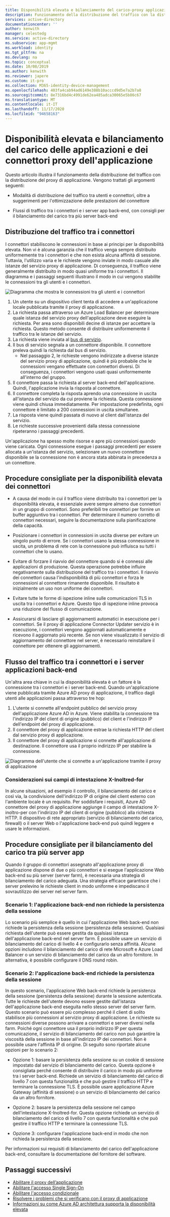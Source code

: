 ```yaml
---
title: Disponibilità elevata e bilanciamento del carico-proxy applicazione Azure AD
description: Funzionamento della distribuzione del traffico con la distribuzione del proxy di applicazione. Include suggerimenti su come ottimizzare le prestazioni del connettore e utilizzare il bilanciamento del carico per i server back-end.
services: active-directory
documentationcenter: ''
author: kenwith
manager: celestedg
ms.service: active-directory
ms.subservice: app-mgmt
ms.workload: identity
ms.tgt_pltfrm: na
ms.devlang: na
ms.topic: conceptual
ms.date: 10/08/2019
ms.author: kenwith
ms.reviewer: japere
ms.custom: it-pro
ms.collection: M365-identity-device-management
ms.openlocfilehash: 403fa4cab94ad6149e388b10acccd9d5e7a2b7a8
ms.sourcegitcommit: 8e7316bd4c4991de62ea485adca30065e5b86c67
ms.translationtype: MT
ms.contentlocale: it-IT
ms.lasthandoff: 11/17/2020
ms.locfileid: "94658163"
---
```

# <a name="high-availability-and-load-balancing-of-your-application-proxy-connectors-and-applications"></a>Disponibilità elevata e bilanciamento del carico delle applicazioni e dei connettori proxy dell'applicazione

Questo articolo illustra il funzionamento della distribuzione del traffico con la distribuzione del proxy di applicazione. Vengono trattati gli argomenti seguenti:

- Modalità di distribuzione del traffico tra utenti e connettori, oltre a suggerimenti per l'ottimizzazione delle prestazioni del connettore

- Flussi di traffico tra i connettori e i server app back-end, con consigli per il bilanciamento del carico tra più server back-end

## <a name="traffic-distribution-across-connectors"></a>Distribuzione del traffico tra i connettori

I connettori stabiliscono le connessioni in base ai principi per la disponibilità elevata. Non vi è alcuna garanzia che il traffico venga sempre distribuito uniformemente tra i connettori e che non esista alcuna affinità di sessione. Tuttavia, l'utilizzo varia e le richieste vengono inviate in modo casuale alle istanze del servizio proxy di applicazione. Di conseguenza, il traffico viene generalmente distribuito in modo quasi uniforme tra i connettori. Il diagramma e i passaggi seguenti illustrano il modo in cui vengono stabilite le connessioni tra gli utenti e i connettori.

![Diagramma che mostra le connessioni tra gli utenti e i connettori](media/application-proxy-high-availability-load-balancing/application-proxy-connections.png)

1. Un utente su un dispositivo client tenta di accedere a un'applicazione locale pubblicata tramite il proxy di applicazione.
2. La richiesta passa attraverso un Azure Load Balancer per determinare quale istanza del servizio proxy dell'applicazione deve eseguire la richiesta. Per area sono disponibili decine di istanze per accettare la richiesta. Questo metodo consente di distribuire uniformemente il traffico tra le istanze del servizio.
3. La richiesta viene inviata al [bus di servizio](../../service-bus-messaging/index.yml).
4. Il bus di servizio segnala a un connettore disponibile. Il connettore preleva quindi la richiesta dal bus di servizio.
   - Nel passaggio 2, le richieste vengono indirizzate a diverse istanze del servizio proxy di applicazione, quindi è più probabile che le connessioni vengano effettuate con connettori diversi. Di conseguenza, i connettori vengono usati quasi uniformemente all'interno del gruppo.
5. Il connettore passa la richiesta al server back-end dell'applicazione. Quindi, l'applicazione invia la risposta al connettore.
6. Il connettore completa la risposta aprendo una connessione in uscita all'istanza del servizio da cui proviene la richiesta. Questa connessione viene quindi chiusa immediatamente. Per impostazione predefinita, ogni connettore è limitato a 200 connessioni in uscita simultanee.
7. La risposta viene quindi passata di nuovo al client dall'istanza del servizio.
8. Le richieste successive provenienti dalla stessa connessione ripeteranno i passaggi precedenti.

Un'applicazione ha spesso molte risorse e apre più connessioni quando viene caricata. Ogni connessione esegue i passaggi precedenti per essere allocata a un'istanza del servizio, selezionare un nuovo connettore disponibile se la connessione non è ancora stata abbinata in precedenza a un connettore.


## <a name="best-practices-for-high-availability-of-connectors"></a>Procedure consigliate per la disponibilità elevata dei connettori

- A causa del modo in cui il traffico viene distribuito tra i connettori per la disponibilità elevata, è essenziale avere sempre almeno due connettori in un gruppo di connettori. Sono preferibili tre connettori per fornire un buffer aggiuntivo tra i connettori. Per determinare il numero corretto di connettori necessari, seguire la documentazione sulla pianificazione della capacità.

- Posizionare i connettori in connessioni in uscita diverse per evitare un singolo punto di errore. Se i connettori usano la stessa connessione in uscita, un problema di rete con la connessione può influisca su tutti i connettori che lo usano.

- Evitare di forzare il riavvio del connettore quando si è connessi alle applicazioni di produzione. Questa operazione potrebbe influire negativamente sulla distribuzione del traffico tra i connettori. Il riavvio dei connettori causa l'indisponibilità di più connettori e forza le connessioni al connettore rimanente disponibile. Il risultato è inizialmente un uso non uniforme dei connettori.

- Evitare tutte le forme di ispezione inline sulle comunicazioni TLS in uscita tra i connettori e Azure. Questo tipo di ispezione inline provoca una riduzione del flusso di comunicazione.

- Assicurarsi di lasciare gli aggiornamenti automatici in esecuzione per i connettori. Se il proxy di applicazione Connector Updater servizio è in esecuzione, i connettori vengono aggiornati automaticamente e ricevono il aggiornato più recente. Se non viene visualizzato il servizio di aggiornamento del connettore nel server, è necessario reinstallare il connettore per ottenere gli aggiornamenti.

## <a name="traffic-flow-between-connectors-and-back-end-application-servers"></a>Flusso del traffico tra i connettori e i server applicazioni back-end

Un'altra area chiave in cui la disponibilità elevata è un fattore è la connessione tra i connettori e i server back-end. Quando un'applicazione viene pubblicata tramite Azure AD proxy di applicazione, il traffico dagli utenti alle applicazioni passa attraverso tre hop:

1. L'utente si connette all'endpoint pubblico del servizio proxy dell'applicazione Azure AD in Azure. Viene stabilita la connessione tra l'indirizzo IP del client di origine (pubblico) del client e l'indirizzo IP dell'endpoint del proxy di applicazione.
2. Il connettore del proxy di applicazione estrae la richiesta HTTP del client dal servizio proxy di applicazione.
3. Il connettore del proxy di applicazione si connette all'applicazione di destinazione. Il connettore usa il proprio indirizzo IP per stabilire la connessione.

![Diagramma dell'utente che si connette a un'applicazione tramite il proxy di applicazione](media/application-proxy-high-availability-load-balancing/application-proxy-three-hops.png)

### <a name="x-forwarded-for-header-field-considerations"></a>Considerazioni sui campi di intestazione X-Inoltred-for
In alcune situazioni, ad esempio il controllo, il bilanciamento del carico e così via, la condivisione dell'indirizzo IP di origine del client esterno con l'ambiente locale è un requisito. Per soddisfare i requisiti, Azure AD connettore del proxy di applicazione aggiunge il campo di intestazione X-inoltro-per con l'indirizzo IP del client di origine (pubblico) alla richiesta HTTP. Il dispositivo di rete appropriato (servizio di bilanciamento del carico, firewall) o il server Web o l'applicazione back-end può quindi leggere e usare le informazioni.

## <a name="best-practices-for-load-balancing-among-multiple-app-servers"></a>Procedure consigliate per il bilanciamento del carico tra più server app
Quando il gruppo di connettori assegnato all'applicazione proxy di applicazione dispone di due o più connettori e si esegue l'applicazione Web back-end su più server (server farm), è necessaria una strategia di bilanciamento del carico adeguata. Una strategia efficace garantisce che i server prelevino le richieste client in modo uniforme e impediscano il sovrautilizzo dei server nel server farm.
### <a name="scenario-1-back-end-application-does-not-require-session-persistence"></a>Scenario 1: l'applicazione back-end non richiede la persistenza della sessione
Lo scenario più semplice è quello in cui l'applicazione Web back-end non richiede la persistenza della sessione (persistenza della sessione). Qualsiasi richiesta dell'utente può essere gestita da qualsiasi istanza dell'applicazione back-end nel server farm. È possibile usare un servizio di bilanciamento del carico di livello 4 e configurarlo senza affinità. Alcune opzioni includono il bilanciamento del carico di rete Microsoft e Azure Load Balancer o un servizio di bilanciamento del carico da un altro fornitore. In alternativa, è possibile configurare il DNS round robin.
### <a name="scenario-2-back-end-application-requires-session-persistence"></a>Scenario 2: l'applicazione back-end richiede la persistenza della sessione
In questo scenario, l'applicazione Web back-end richiede la persistenza della sessione (persistenza della sessione) durante la sessione autenticata. Tutte le richieste dell'utente devono essere gestite dall'istanza dell'applicazione back-end eseguita nello stesso server del server farm.
Questo scenario può essere più complesso perché il client di solito stabilisce più connessioni al servizio proxy di applicazione. Le richieste su connessioni diverse possono arrivare a connettori e server diversi nella farm. Poiché ogni connettore usa il proprio indirizzo IP per questa comunicazione, il servizio di bilanciamento del carico non può garantire la viscosità della sessione in base all'indirizzo IP dei connettori. Non è possibile usare l'affinità IP di origine.
Di seguito sono riportate alcune opzioni per lo scenario 2:

- Opzione 1: basare la persistenza della sessione su un cookie di sessione impostato dal servizio di bilanciamento del carico. Questa opzione è consigliata perché consente di distribuire il carico in modo più uniforme tra i server back-end. Richiede un servizio di bilanciamento del carico di livello 7 con questa funzionalità e che può gestire il traffico HTTP e terminare la connessione TLS. È possibile usare applicazione Azure Gateway (affinità di sessione) o un servizio di bilanciamento del carico da un altro fornitore.

- Opzione 2: basare la persistenza della sessione nel campo dell'intestazione X-Inoltred-for. Questa opzione richiede un servizio di bilanciamento del carico di livello 7 con questa funzionalità e che può gestire il traffico HTTP e terminare la connessione TLS.  

- Opzione 3: configurare l'applicazione back-end in modo che non richieda la persistenza della sessione.

Per informazioni sui requisiti di bilanciamento del carico dell'applicazione back-end, consultare la documentazione del fornitore del software.

## <a name="next-steps"></a>Passaggi successivi

- [Abilitare il proxy dell’applicazione](application-proxy-add-on-premises-application.md)
- [Abilitare l'accesso Single Sign-On](application-proxy-configure-single-sign-on-with-kcd.md)
- [Abilitare l'accesso condizionale](application-proxy-integrate-with-sharepoint-server.md)
- [Risolvere i problemi che si verificano con il proxy di applicazione](application-proxy-troubleshoot.md)
- [Informazioni su come Azure AD architettura supporta la disponibilità elevata](../fundamentals/active-directory-architecture.md)